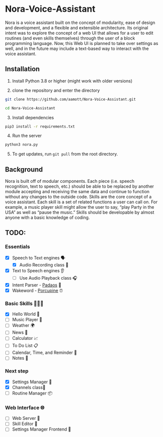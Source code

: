 # Nora-Voice-Assistant
Nora is a voice assistant built on the concept of modularity, ease of design and development, and a flexible and extensible architecture. Its original intent was to explore the concept of a web UI that allows for a user to edit routines (and even skills themselves) through the user of a block programming language. Now, this Web UI is planned to take over settings as well, and in the future may include a text-based way to interact with the voice assistant. 


## Installation
1. Install Python 3.8 or higher (might work with older versions)

2. clone the repository and enter the directory
``` bash
git clone https://github.com/aamott/Nora-Voice-Assistant.git

cd Nora-Voice-Assistant
```

3. Install dependencies
``` bash
pip3 install -r requirements.txt
```

4. Run the server
``` bash
python3 nora.py
```

5. To get updates, run `git pull` from the root directory.

## Background
Nora is built off of modular components. Each piece (i.e. speech recognition, text to speech, etc.) should be able to be replaced by another module accepting and receiving the same data and continue to function without any changes to the outside code. 
Skills are the core concept of a voice assistant. Each skill is a set of related functions a user can call on. For example, a music player skill might allow the user to say, “play Party in the USA” as well as “pause the music.” Skills should be developable by almost anyone with a basic knowledge of coding.



## TODO: 
### Essentials
- [x] Speech to Text engines 🗣️
    - [X] Audio Recording class 🎤
- [X] Text to Speech engines 👂
    - [ ] Use Audio Playback class  🎧
- [X] Intent Parser -  [Padaos](https://github.com/MycroftAI/padaos) 🤔
- [X] Wakeword - [Porcupine](https://pypi.org/project/pvporcupine/) ⏰

### Basic Skills 🤹🏻‍♀️
- [X] Hello World 👋
- [ ] Music Player 🎵
- [ ] Weather 🌍
- [ ] News 📰
- [ ] Calculator 📈
- [ ] To Do List 📋
- [ ] Calendar, Time, and Reminder 📅
- [ ] Notes 📝

### Next step
- [X] Settings Manager 🔧
- [X] Channels class📡
- [ ] Routine Manager 📦

### Web Interface 🌐
- [ ] Web Server 🚀
- [ ] Skill Editor 📝
- [ ] Settings Manager Frontend 🔧